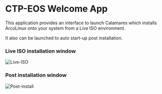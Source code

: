 # CTP-EOS Welcome App

This application provides an interface to launch Calamares which installs ArcoLinux onto your system from a Live ISO environment.

It also can be launched to auto start-up post installation.

### Live ISO installation window

![Live-ISO](https://github.com/arcolinux/arcolinux-welcome-app-dev/assets/121581829/e8fea0ca-decc-441c-abef-8135ea8acb7a)

### Post installation window

![Post-install](https://github.com/arcolinux/arcolinux-welcome-app-dev/assets/121581829/732b12d8-71c4-4ae8-bfa2-22836127da71)

